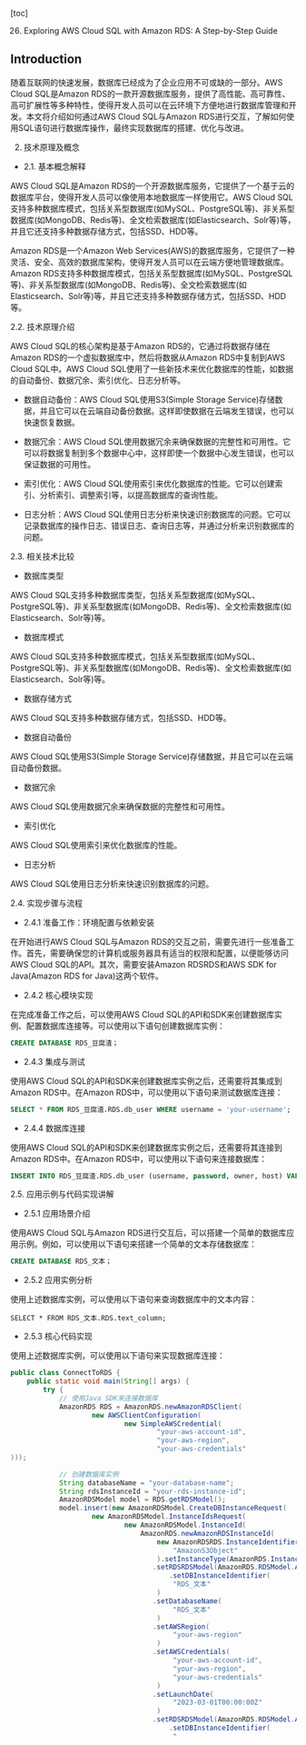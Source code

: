 
[toc]                    
                
                
26. Exploring AWS Cloud SQL with Amazon RDS: A Step-by-Step Guide

Introduction
------------

随着互联网的快速发展，数据库已经成为了企业应用不可或缺的一部分。AWS Cloud SQL是Amazon RDS的一款开源数据库服务，提供了高性能、高可靠性、高可扩展性等多种特性，使得开发人员可以在云环境下方便地进行数据库管理和开发。本文将介绍如何通过AWS Cloud SQL与Amazon RDS进行交互，了解如何使用SQL语句进行数据库操作，最终实现数据库的搭建、优化与改进。

2. 技术原理及概念

- 2.1. 基本概念解释

AWS Cloud SQL是Amazon RDS的一个开源数据库服务，它提供了一个基于云的数据库平台，使得开发人员可以像使用本地数据库一样使用它。AWS Cloud SQL支持多种数据库模式，包括关系型数据库(如MySQL、PostgreSQL等)、非关系型数据库(如MongoDB、Redis等)、全文检索数据库(如Elasticsearch、Solr等)等，并且它还支持多种数据存储方式，包括SSD、HDD等。

Amazon RDS是一个Amazon Web Services(AWS)的数据库服务，它提供了一种灵活、安全、高效的数据库架构，使得开发人员可以在云端方便地管理数据库。Amazon RDS支持多种数据库模式，包括关系型数据库(如MySQL、PostgreSQL等)、非关系型数据库(如MongoDB、Redis等)、全文检索数据库(如Elasticsearch、Solr等)等，并且它还支持多种数据存储方式，包括SSD、HDD等。

2.2. 技术原理介绍

AWS Cloud SQL的核心架构是基于Amazon RDS的，它通过将数据存储在Amazon RDS的一个虚拟数据库中，然后将数据从Amazon RDS中复制到AWS Cloud SQL中。AWS Cloud SQL使用了一些新技术来优化数据库的性能，如数据的自动备份、数据冗余、索引优化、日志分析等。

- 数据自动备份：AWS Cloud SQL使用S3(Simple Storage Service)存储数据，并且它可以在云端自动备份数据。这样即使数据在云端发生错误，也可以快速恢复数据。

- 数据冗余：AWS Cloud SQL使用数据冗余来确保数据的完整性和可用性。它可以将数据复制到多个数据中心中，这样即使一个数据中心发生错误，也可以保证数据的可用性。

- 索引优化：AWS Cloud SQL使用索引来优化数据库的性能。它可以创建索引、分析索引、调整索引等，以提高数据库的查询性能。

- 日志分析：AWS Cloud SQL使用日志分析来快速识别数据库的问题。它可以记录数据库的操作日志、错误日志、查询日志等，并通过分析来识别数据库的问题。

2.3. 相关技术比较

- 数据库类型

AWS Cloud SQL支持多种数据库类型，包括关系型数据库(如MySQL、PostgreSQL等)、非关系型数据库(如MongoDB、Redis等)、全文检索数据库(如Elasticsearch、Solr等)等。

- 数据库模式

AWS Cloud SQL支持多种数据库模式，包括关系型数据库(如MySQL、PostgreSQL等)、非关系型数据库(如MongoDB、Redis等)、全文检索数据库(如Elasticsearch、Solr等)等。

- 数据存储方式

AWS Cloud SQL支持多种数据存储方式，包括SSD、HDD等。

- 数据自动备份

AWS Cloud SQL使用S3(Simple Storage Service)存储数据，并且它可以在云端自动备份数据。

- 数据冗余

AWS Cloud SQL使用数据冗余来确保数据的完整性和可用性。

- 索引优化

AWS Cloud SQL使用索引来优化数据库的性能。

- 日志分析

AWS Cloud SQL使用日志分析来快速识别数据库的问题。

2.4. 实现步骤与流程

- 2.4.1 准备工作：环境配置与依赖安装

在开始进行AWS Cloud SQL与Amazon RDS的交互之前，需要先进行一些准备工作。首先，需要确保您的计算机或服务器具有适当的权限和配置，以便能够访问AWS Cloud SQL的API。其次，需要安装Amazon RDSRDS和AWS SDK for Java(Amazon RDS for Java)这两个软件。

- 2.4.2 核心模块实现

在完成准备工作之后，可以使用AWS Cloud SQL的API和SDK来创建数据库实例、配置数据库连接等。可以使用以下语句创建数据库实例：
```sql
CREATE DATABASE RDS_豆腐渣；
```
- 2.4.3 集成与测试

使用AWS Cloud SQL的API和SDK来创建数据库实例之后，还需要将其集成到Amazon RDS中。在Amazon RDS中，可以使用以下语句来测试数据库连接：
```sql
SELECT * FROM RDS_豆腐渣.RDS.db_user WHERE username = 'your-username';
```

- 2.4.4 数据库连接

使用AWS Cloud SQL的API和SDK来创建数据库实例之后，还需要将其连接到Amazon RDS中。在Amazon RDS中，可以使用以下语句来连接数据库：
```sql
INSERT INTO RDS_豆腐渣.RDS.db_user (username, password, owner, host) VALUES ('your-username', 'your-password', 'your-host', 'your-database-name');
```

2.5. 应用示例与代码实现讲解

- 2.5.1 应用场景介绍

使用AWS Cloud SQL与Amazon RDS进行交互后，可以搭建一个简单的数据库应用示例。例如，可以使用以下语句来搭建一个简单的文本存储数据库：
```sql
CREATE DATABASE RDS_文本；
```
- 2.5.2 应用实例分析

使用上述数据库实例，可以使用以下语句来查询数据库中的文本内容：
```vbnet
SELECT * FROM RDS_文本.RDS.text_column;
```
- 2.5.3 核心代码实现

使用上述数据库实例，可以使用以下语句来实现数据库连接：
```java
public class ConnectToRDS {
    public static void main(String[] args) {
        try {
            // 使用Java SDK来连接数据库
            AmazonRDS RDS = AmazonRDS.newAmazonRDSClient(
                    new AWSClientConfiguration(
                            new SimpleAWSCredential(
                                    "your-aws-account-id",
                                    "your-aws-region",
                                    "your-aws-credentials"
)));
            
            // 创建数据库实例
            String databaseName = "your-database-name";
            String rdsInstanceId = "your-rds-instance-id";
            AmazonRDSModel model = RDS.getRDSModel();
            model.insert(new AmazonRDSModel.CreateDBInstanceRequest(
                    new AmazonRDSModel.InstanceIdsRequest(
                            new AmazonRDSModel.InstanceId(
                                AmazonRDS.newAmazonRDSInstanceId(
                                    new AmazonRDSRDS.InstanceIdentifier(
                                        "AmazonS3Object"
                                    ).setInstanceType(AmazonRDS.InstanceType.S3_BUCKET)
                                   .setRDSRDSModel(AmazonRDS.RDSModel.AmazonS3Object
                                       .setDBInstanceIdentifier(
                                        "RDS_文本"
                                    )
                                   .setDatabaseName(
                                        "RDS_文本"
                                    )
                                   .setAWSRegion(
                                        "your-aws-region"
                                    )
                                   .setAWSCredentials(
                                        "your-aws-account-id",
                                        "your-aws-region",
                                        "your-aws-credentials"
                                    )
                                   .setLaunchDate(
                                        "2023-03-01T00:00:00Z"
                                    )
                                   .setRDSRDSModel(AmazonRDS.RDSModel.AmazonS3Object
                                       .setDBInstanceIdentifier(
                                        "

